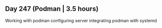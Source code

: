 ## Day 247 (Podman | 3.5 hours)

Working with podman
configuring server
integrating podman with systemd

